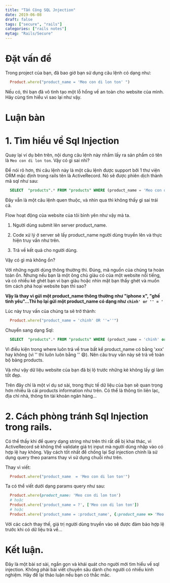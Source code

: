 ```yaml
---
title: "Tấn Công SQL Jnjection"
date: 2019-06-08
draft: false
tags: ["secure", "rails"]
categories: ["rails notes"]
mytag: "Rails/Secure"
---
```


# Đặt vấn đề

Trong project của bạn, đã bao giờ bạn sử dụng câu lệnh có dạng như:  

```ruby
  Product.where("product_name = 'Meo con di lon ton' ")
```

Nếu có, thì bạn đã vô tình tạo một lỗ hổng về an toàn cho website của mình. Hãy cùng tìm hiểu vì sao lại như vậy.  

# Luận bàn

# 1. Tìm hiểu về Sql Injection

Quay lại ví dụ bên trên, nội dung câu lệnh này nhắm lấy ra sản phẩm có tên là `Meo con di lon ton`. Vậy có gì sai nhỉ?  

Để nói rõ hơn, thì câu lệnh này là một câu lệnh được support bởi 1 thư viện ORM mặc định trong rails tên là ActiveRecord. Nó sẽ được phiên dịch thành mã sql như sau:  

```sql
  SELECT  "products".* FROM "products" WHERE (product_name = 'Meo con di lon ton')
```

Đây vẫn là một câu lệnh quen thuộc, và nhìn qua thì không thấy gì sai trái cả.  

Flow hoạt động của website của tôi bình yên như vậy mà ta.

1. Người dùng submit lên server product_name.

2. Code xử lý ở server sẽ lấy product_name người dùng truyền lên và thực hiện truy vấn như trên.

3. Trả về kết quả cho người dùng.

Vậy có gì mà không ổn?  

Với những người dùng thông thường thì. Đúng, mã nguồn của chúng ta hoàn toàn ổn. Nhưng nếu bạn là một ông chủ giàu có của một website nổi tiếng, và có nhiều kẻ ghét bạn vì bạn giàu hoặc nhìn mặt bạn thấy ghét và muốn tìm cách phá hoại website bạn thì sao?  

**Vậy là thay vì gửi một product_name thông thường như "iphone x", "ghế tình yêu"...Thì họ lại gửi một product_name có dạng như  `chinh' or '' = '`**

Lúc này truy vấn của chúng ta sẽ trở thành:  

```ruby
  Product.where("product_name = 'chinh' OR ''=''")
```

Chuyển sang dạng Sql:  

```sql
  SELECT  "products".* FROM "products" WHERE (product_name = 'chinh' or '' = '')
```

Vì điều kiện trong where luôn trả về true bất kể product_name có bằng 'xxx' hay không (vì '' thì luôn luôn bằng '' :smile:). Nên câu truy vấn này sẽ trả về toàn bộ bảng products.  

Và như vậy dữ liệu website của bạn đã bị lộ trước những kẻ không lấy gì làm tốt đẹp.  

Trên đây chỉ là một ví dụ sơ sài, trong thực tế dữ liệu của bạn sẽ quan trọng hơn nhiều là cái products information như trên. Có thể là thông tin liên lạc, địa chỉ nhà, thông tin tài khoản ngân hàng...

# 2. Cách phòng tránh Sql Injection trong rails.

Có thể thấy khi để query dạng string như trên thì rất dễ bị khai thác, vì ActiveRecord sẽ không thể validate giá trị input mà người dùng nhập vào có hợp lệ hay không. Vậy cách tốt nhất để chống lại Sql injection chính là sử dụng query theo params thay vì sử dụng chuỗi như trên.  

Thay vì viết:  

```ruby
  Product.where("product_name  = 'Meo con di lon ton'")
```

Ta có thể viết dưới dạng params query như sau:  

```ruby
  Product.where(product_name: 'Meo con di lon ton')
  # hoặc
  Product.where('product_name = ?', ['Meo con di lon ton'])
  # hoặc
  Product.where('product_name = :product_name', {:product_name => 'Meo con di lon ton'})
```

Với các cách thay thế, giá trị người dùng truyền vào sẽ được đảm bảo hợp lệ trước khi có dữ liệu trả về...  


# Kết luận.  

Đây là một bài sơ sài, ngắn gọn và khái quát cho người mới tìm hiểu về sql injection. Không phải bài viết chuyên sâu dành cho người có nhiều kinh nghiệm. Hãy để lại thảo luận nếu bạn có thắc mắc.
